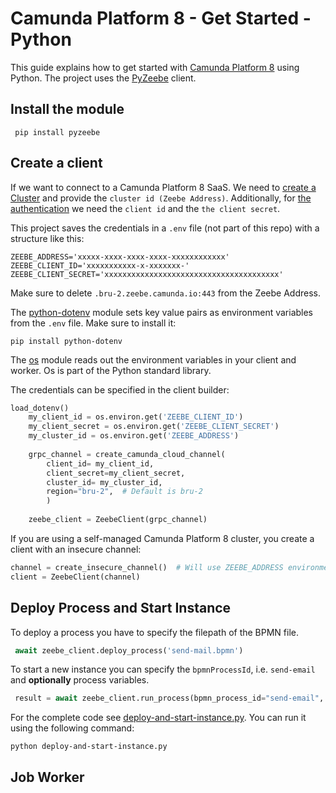 # Camunda Platform 8 - Get Started - Python
This guide explains how to get started with [Camunda Platform 8](https://camunda.com/platform/) using Python. The project uses the [PyZeebe](https://github.com/camunda-community-hub/pyzeebe) client.

## Install the module
``` pip install pyzeebe```

## Create a client
If we want to connect to a Camunda Platform 8 SaaS. We need to [create a Cluster](https://docs.camunda.io/docs/components/console/manage-clusters/create-cluster/)
and provide the ```cluster id (Zeebe Address)```. Additionally, for [the authentication](https://docs.camunda.io/docs/components/console/manage-clusters/manage-api-clients/) we need the ```client id``` and the ```the client secret```. 

This project saves the credentials in a ```.env``` file (not part of this repo) with a structure like this: 
```env
ZEEBE_ADDRESS='xxxxx-xxxx-xxxx-xxxx-xxxxxxxxxxxx'
ZEEBE_CLIENT_ID='xxxxxxxxxxx-x-xxxxxxx-'
ZEEBE_CLIENT_SECRET='xxxxxxxxxxxxxxxxxxxxxxxxxxxxxxxxxxxxxxx'
```
Make sure to delete `.bru-2.zeebe.camunda.io:443` from the Zeebe Address. 

The [python-dotenv](https://github.com/theskumar/python-dotenv) module sets key value pairs as environment variables from the ```.env``` file.
Make sure to install it: 

```pip install python-dotenv ```

The [os](https://docs.python.org/3/library/os.html) module reads out the environment variables in your client and worker. Os is part of the Python standard library.

The credentials can be specified in the client builder:

```python
load_dotenv()
    my_client_id = os.environ.get('ZEEBE_CLIENT_ID')
    my_client_secret = os.environ.get('ZEEBE_CLIENT_SECRET')
    my_cluster_id = os.environ.get('ZEEBE_ADDRESS')
    
    grpc_channel = create_camunda_cloud_channel(
        client_id= my_client_id,
        client_secret=my_client_secret,
        cluster_id= my_cluster_id,
        region="bru-2",  # Default is bru-2
        )
        
    zeebe_client = ZeebeClient(grpc_channel)


```
If you are using a self-managed Camunda Platform 8 cluster, you create a client with an insecure channel:

```python
channel = create_insecure_channel()  # Will use ZEEBE_ADDRESS environment variable or localhost:26500
client = ZeebeClient(channel)
```

## Deploy Process and Start Instance
To deploy a process you have to specify the filepath of the BPMN file.

```python
 await zeebe_client.deploy_process('send-mail.bpmn')
```

To start a new instance you can specify the ```bpmnProcessId```, i.e. ```send-email``` and **optionally** process variables.

```python
 result = await zeebe_client.run_process(bpmn_process_id="send-email", variables={"message_content":"Hello from the Python get started"})
```
For the complete code see [deploy-and-start-instance.py](). You can run it using the following command:

```
python deploy-and-start-instance.py
```
 
## Job Worker

